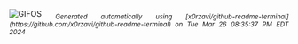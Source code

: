 <div align="justify">
<picture>
    <source media="(prefers-color-scheme: dark)" srcset="https://i.ibb.co/mCRbQkk/output-gif.gif">
    <source media="(prefers-color-scheme: light)" srcset="https://i.ibb.co/mCRbQkk/output-gif.gif">
    <img alt="GIFOS" src="https://i.ibb.co/mCRbQkk/output-gif.gif">
</picture>
<sub><i>Generated automatically using [x0rzavi/github-readme-terminal](https://github.com/x0rzavi/github-readme-terminal) on Tue Mar 26 08:35:37 PM EDT 2024</i></sub>
</div>

<!--  -->